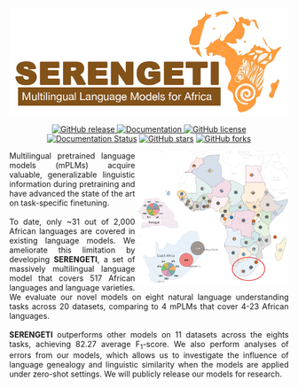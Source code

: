 <p align="center">
    <br>
    <img src="./images/serengeti_logo.png"/>
    <br>
<p>

<p align="center">
<a href="https://github.com/UBC-NLP/serengeti/releases">
        <img alt="GitHub release" src="https://img.shields.io/github/release/UBC-NLP/serengeti.svg">
    </a>

<a href="https://demos.dlnlp.ai/serengeti">
        <img alt="Documentation" src="https://img.shields.io/website.svg?down_color=red&down_message=offline&up_message=online&url=https://demos.dlnlp.ai/serengeti">
    </a>
<a href="https://github.com/UBC-NLP/serengeti/blob/main/LICENSE"><img alt="GitHub license" src="https://img.shields.io/github/license/UBC-NLP/serengeti?logoColor=blue"></a>
<a href='https://serengeti.readthedocs.io/en/latest/?badge=latest'><img src='https://readthedocs.org/projects/serengeti/badge/?version=latest' alt='Documentation Status' /></a>
<a href="https://github.com/UBC-NLP/serengeti/stargazers"><img alt="GitHub stars" src="https://img.shields.io/github/stars/UBC-NLP/serengeti"></a>
<a href="https://github.com/UBC-NLP/serengeti/network"><img alt="GitHub forks" src="https://img.shields.io/github/forks/UBC-NLP/serengeti"></a>

</p>
 
<img src="./images/serengati_languages.jpg" width="55%" height="55%" align="right">
<div style='text-align: justify;'>
Multilingual pretrained language models (mPLMs) acquire valuable, generalizable linguistic information during pretraining and have advanced the state of the art on task-specific finetuning. 
<br><br>
To date, only ~31 out of 2,000 African languages are covered in existing language models. We ameliorate this limitation by developing <b>SERENGETI</b>, a set of massively multilingual language model that covers 517 African languages and language varieties. We evaluate our novel models on eight natural language understanding tasks across 20 datasets, comparing to 4 mPLMs that cover 4-23 African languages. 
<br><br>
<b>SERENGETI</b> outperforms other models on 11 datasets across the eights tasks, achieving 82.27 average F<sub>1</sub>-score. We also perform analyses of errors from our models, which allows us to investigate the influence of language genealogy and linguistic similarity when the models are applied under zero-shot settings. We will publicly release our models for research.
</div>
